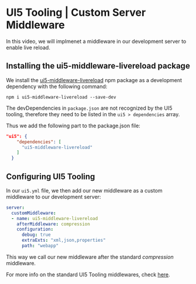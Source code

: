# UI5 Tooling | Custom Server Middleware

In this video, we will implmenet a middleware in our development server to enable live reload.

## Installing the ui5-middleware-livereload package

We install the [ui5-middleware-livereload](https://github.com/ui5-community/ui5-ecosystem-showcase/tree/main/packages/ui5-middleware-livereload) npm package as a development dependency with the following command:

```shell
npm i ui5-middleware-livereload --save-dev
```

The devDependencies in `package.json` are not recognized by the UI5 tooling, therefore they need to be listed in the `ui5 > dependencies` array.

Thus we add the following part to the package.json file:

```json
"ui5": {
    "dependencies": [
      "ui5-middleware-livereload"
    ]
  }
```

## Configuring UI5 Tooling

In our `ui5.yml` file, we then add our new middleware as a custom middleware to our development server:

```yml
server:
  customMiddleware:
  - name: ui5-middleware-livereload
    afterMiddleware: compression
    configuration:
      debug: true
      extraExts: "xml,json,properties"
      path: "webapp"
```

This way we call our new middleware after the standard *compression* middleware.

For more info on the standard UI5 Tooling middlewares, check [here](https://sap.github.io/ui5-tooling/stable/pages/Server/?404redirect=true).
